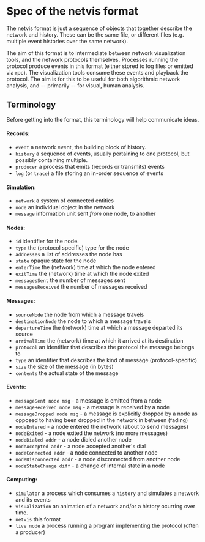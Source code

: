 # Spec of the netvis format

The netvis format is just a sequence of objects that together describe the network and history. These can be the same file, or different files (e.g. multiple event histories over the same network). 

The aim of this format is to intermediate between network visualization tools, and the network protocols themselves. Processes running the protocol produce events in this format (either stored to log files or emitted via rpc). The visualization tools consume these events and playback the protocol. The aim is for this to be useful for both algorithmic network analysis, and -- primarily -- for visual, human analysis.

## Terminology

Before getting into the format, this terminology will help communicate ideas.

#### Records:

- `event` a network event, the building block of history.
- `history` a sequence of events, usually pertaining to one protocol, but possibly containing multiple.
- `producer` a process that emits (records or transmits) events
- `log` (or `trace`) a file storing an in-order sequence of events

#### Simulation:

- `network` a system of connected entities
- `node` an individual object in the network
- `message` information unit sent _from_ one node, to another

#### Nodes:

- `id` identifier for the node.
- `type` the (protocol specific) type for the node
- `addresses` a list of addresses the node has
- `state` opaque state for the node
- `enterTime` the (network) time at which the node entered
- `exitTime` the (network) time at which the node exited
- `messagesSent` the number of messages sent
- `messagesReceived` the number of messages received


#### Messages:

- `sourceNode` the node from which a message travels
- `destinationNode` the node to which a message travels
- `departureTime` the (network) time at which a message departed its source
- `arrivalTime` the (network) time at which it arrived at its destination
- `protocol` an identifier that describes the protocol the message belongs to
- `type` an identifier that describes the kind of message (protocol-specific)
- `size` the size of the message (in bytes)
- `contents` the actual state of the message

#### Events:

- `messageSent node msg` - a message is emitted from a node
- `messageReceived node msg` - a message is received by a node
- `messageDropped node msg` - a message is explicitly dropped by a node 
   as opposed to having been dropped in the network in between (fading)
- `nodeEntered` - a node entered the network (about to send messages)
- `nodeExited` - a node exited the network (no more messages)
- `nodeDialed addr` - a node dialed another node
- `nodeAccepted addr` - a node accepted another's dial
- `nodeConnected addr` - a node connected to another node
- `nodeDisconnected addr` - a node disconnected from another node
- `nodeStateChange diff` - a change of internal state in a node

#### Computing:

- `simulator` a process which consumes a `history` and simulates a network and its events
- `visualization` an animation of a network and/or a history ocurring over time.
- `netvis` this format
- `live node` a process running a program implementing the protocol (often a producer)
